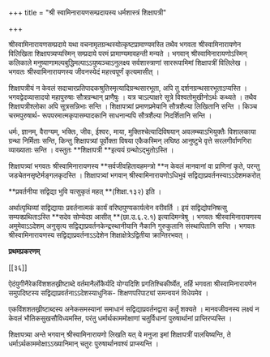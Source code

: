 +++
title = "श्री स्वामिनारायणसम्प्रदायस्य धर्मशास्त्रं शिक्षापत्री"

+++

श्रीस्वामिनारायणसम्प्रदाये यथा वचनामृतग्रन्थस्योत्कृष्टप्रामाण्यमस्ति तथैव भगवता श्रीस्वामिनारायणेन विलिखिता शिक्षापत्र्यप्यस्मिन् सम्प्रदाये परमं प्रामाण्यमावहन्ती मन्यते । भगवान् श्रीस्वामिनारायणोऽस्मिन् कलिकाले मनुष्याणामल्पबुद्धिमल्पाऽऽयुष्यञ्चाऽनुलक्ष्य सर्वशास्त्राणां साररूपामिमां शिक्षापत्रीं विलिलेख । भगवतः श्रीस्वामिनारायणस्य जीवनस्येदं महत्त्वपूर्णं कृत्यमासीत् ।

शिक्षापत्रीयं न केवलं सदाचारप्रतिपादकश्रुतिस्मृत्यादिग्रन्थसारभूता, अपि तु दर्शनग्रन्थसारभूताऽप्यस्ति । भगवद्वेदव्यासादयो महापुरुषाः सौत्रग्रन्थान् प्राणैषुः । यत्र चाऽल्पाक्षरे सूत्रे विश्वतोमुखीनोऽर्थः कथ्यते । तथैव शिक्षापत्रीश्लोका अपि सूत्रसन्निभाः सन्ति । शिक्षापत्र्यां प्रमाणप्रमेयानि सौत्रशैल्या लिखितानि सन्ति । किञ्च चरमपुरुषार्थ- रूपपरमात्मकृपासम्पादकानि साधनान्यपि सौत्रशैल्या निदर्शितानि सन्ति ।

धर्मः, ज्ञानम्, वैराग्यम्, भक्तिः, जीवः, ईश्वरः, माया, मुक्तिश्चेत्यादिविषयान् अवलम्ब्याऽभियुक्तैः विशालकाया ग्रन्था निर्मिताः सन्ति, किन्तु शिक्षापत्र्यां पूर्वोक्ता विषया एकैकस्मिन् लघिष्ठ आनुष्टुभे वृत्ते सरलगीर्वाणगिरा व्याख्याताः सन्ति । वस्तुतः **शिक्षापत्री **इत्ययं ग्रन्थोऽद्भुतोऽस्ति ।

शिक्षापत्र्यां भगवतः श्रीस्वामिनारायणस्य **सर्वजीवहितावहमन्त्रो **न  केवलं मानवानां वा प्राणिनां कृते, परन्तु जडचेतनसृष्टेर्मङ्गलकृदस्ति । शिक्षापत्र्यां भगवान् श्रीस्वामिनारायणोऽधिभुवं सद्विद्याप्रवर्तनस्याऽऽदेशमकरोत्

**प्रवर्तनीया सद्विद्या भुवि यत्सुकृतं महत् **(शिक्षा.१३२) इति ।

अर्थात्पृथिव्यां सद्विद्यायाः प्रवर्तनात्मकं कार्यं वरिष्ठपुण्यकार्यत्वेन वरीवर्ति । इयं सद्विद्योपनिषत्सु सम्यक्प्रथिताऽस्ति **सदेव सोम्येदग्र आसीत् **(छा.उ.६.२.१) इत्यादिमन्त्रेषु । भगवतः श्रीस्वामिनारायणस्य अमुमेवाऽऽदेशम् अनुसृत्य सद्विद्याप्रवर्तनकेन्द्रस्थानीयानि नैकानि गुरुकुलानि संस्थापितानि सन्ति । भगवतः श्रीस्वामिनारायणस्य सद्विद्याप्रवर्तनाऽऽदेशेन शिक्षाक्षेत्रेऽद्वितीया क्रान्तिरभवत् ।

**प्रथमप्रकरणम्**

[[३६]]

ऐदंयुगीनैरेकविंशशतख्रीष्टाब्दे वर्तमानैर्लोकैर्यदि योग्यदिशि प्रगतिश्चिकीर्ष्येत, तर्हि भगवता श्रीस्वामिनारायणेन समुपदिष्टस्य सद्विद्याप्रवर्तनाऽऽदेशस्याधुनिक- शिक्षणपरिपाट्यां समन्वयनं विधेयमेव ।

एकविंशशतख्रीष्टाब्दस्य अनेकसमस्यानां समाधानं सद्विद्याप्रवर्तनद्वारा कर्तुं शक्यते । मानवजीवनस्य लक्ष्यं न केवलं भौतिकसुखसौविध्यमस्ति, परंतु धर्मार्थकाममोक्षाणां चतुर्विधानां पुरुषार्थानां प्राप्तिरप्यस्ति ।

शिक्षापत्र्या अन्ते भगवान् श्रीस्वामिनारायणो लिखति यत् ये मनुजा इमां शिक्षापत्रीं पालयिष्यन्ति, ते धर्माऽर्थकाममोक्षाऽऽख्यानिमान् चतुरः पुरुषार्थानवश्यं प्राप्स्यन्ति ।
